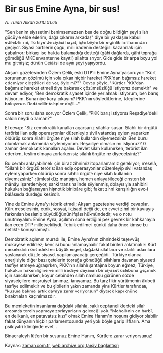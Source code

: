 # Bir sus Emine Ayna, bir sus!

*A. Turan Alkan 2010.01.06*

<tr><td class="metin" colspan="2" style="padding-top: 20px; padding-left: 5px; ">"Sen benim siyasetimi benimsemezsen ben de doğru bildiğim şeyi silah gücüyle elde ederim, dağa çıkarım arkadaş" diye bir yaklaşım kabul edilebilir mi; Türkiye'de siyâsi hayat, işte böyle bir erginlik imtihanından geçiyor. Siyasi partilerin çoğu, milli iradenin desteğini kazanmak için çabalıyor; birkaçı ise halkta bulamadığı desteği (gâhi dağlarda, gâhi toprağa gömdüğü MKE envanterine kayıtlı) silahta arıyor. Gide gide bir arpa boyu yol mu gitmişiz; dünün Celâlisi de aynı şeyi yapıyordu.</td></tr><tr><td class="metin" colspan="2" style="padding-top: 20px; padding-left: 5px; "><p>Akşam gazetesinden Özlem Çelik, eski DTP'li Emine Ayna'ya soruyor: "Kürt sorununun çözümü için yola çıkan hiçbir hareket PKK'dan bağımsız hareket edemiyor eleştirileri de var, öyle mi??" Cevap şöyle, "Kürtler PKK'dan bağımsız hareket etmeli diye bakarsak çözümsüzlüğü istiyoruz demektir" ve devam ediyor, "Ben demokratik siyaset içinde yer almak istiyorum, ben barış istiyorum. Buna niye karşı çıkayım? PKK'nın söylediklerine, taleplerine bakıyoruz. Reddedilir talepler değil..."
<p>Sonra bir soru daha soruyor Özlem Çelik, "PKK barış istiyorsa Reşadiye'deki saldırı neydi o zaman?"
<p>El cevap: "Siz demokratik kanalları açarsanız silahlar susar. Silahlı bir örgütü terörist ilan edip operasyonlar düzenleyip sivil vatandaş eylem yaparken öldürüp sonra silahlı örgüte niye silah kullandın diyemezsiniz. Ben bunu olumlamak anlamında söylemiyorum. Reşadiye olmasın mı istiyoruz? O zaman demokratik kanalları açalım. Devlet silah kullanırken, terörist ilan ederken, teslim olmaya zorlarken siz silahlı örgüte ne diyeceksiniz?"
<p>Bu cevabı anlayabilmek için biraz zihnimizi toparlamamız gerekiyor; meselâ, "Silahlı bir örgütü terörist ilan edip operasyonlar düzenleyip sivil vatandaş eylem yaparken öldürüp sonra silahlı örgüte niye silah kullandın diyemezsiniz" cümlesi düz mantığın, hemen anlayabileceği cinsten bir mânâyı işaretlemiyor, sanki trans halinde söylenmiş, dolayısıyla sahibini hukuken bağlamayan hipnotik bir ibâre gibi; fakat zihni karışıklığın evc-i bâlâsında durduğu kesindir.
<p>Yine de Emine Ayna'yı tebrik etmeli; Akşam gazetesine verdiği cevaplar, Kürt meselesinin, etnik, sosyal, iktisadî değil de, en evvel zihnî bir kavrayış farkından beslenip büyüdüğünün ifşâsı hükmündedir; ve o notu unutmayalım: Emine Ayna, açılımın sona erdiğini pek gevrek bir kahkahayla ilan eden DTP milletvekiliydi. Tebrik edilmeli çünkü daha önce kimse bu netlikte konuşmamıştı.
<p>Demokratik açılımın muradı ile, Emine Ayna'nın zihnindeki teşevvüş mukayese edilmez; kendisi bunu anlamayabilir fakat birileri anlatmalı ki Kürt meselesinin önündeki en büyük engel, dağdaki silahlara ve silahlı adamlara yaslanarak düzde siyaset yapılamayacağı gerçeğidir. Türkiye olanca enerjisiyle diğer bazı çetelerin toprağa gömdüğü silahlara dayanan siyaseti tasfiye etmeye uğraşırken, PKK'nın silahlı şantajına boyun eğmez; Türkiye, hukukun hakemliğine ve milli iradeye dayanan bir siyaset üslubuna geçmek için sancılanırken, koyun cebinden silah namlusu görünen sözde siyasetçilere meşruiyet tanımaz, tanıyamaz. Bu tarz fikir yürütmenin âkıbeti tasfiye edilmektir ve bu gibilerin yakın zamanda yine Kürtler tarafından, "kusura bakma, artık davaya zarar veriyorsun" diyerek kapı önüne bırakmaları kaçınılmazdır.
<p>Bu memleketin insanlarını dağdaki silahla, saklı cephaneliklerdeki silah arasında tercih yapmaya zorlayanların geleceği yok. "Mahallenin en harbî, en delikanlı, en patavatsız kızı" olmak Emine Hanım'ın hoşuna gidiyor olabilir fakat dünyanın hiçbir parlamentosunda yeri yok böyle garip lâfların. Ama psikiyatri kliniğinde evet...
<p>Binaenaleyh lütfen bir susunuz Emine Hanım, Kürtlere zarar veriyorsunuz! <br/></p></p></p></p></p></p></p></p></td></tr>

Kaynak: [zaman.com.tr](http://zaman.com.tr/yazar.do?yazino=936496), [web.archive.org (arşiv bağlantısı)](http://web.archive.org/web/20100117022432/http://www.zaman.com.tr:80/yazar.do?yazino=936496)
